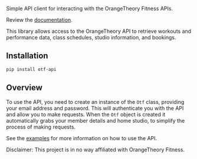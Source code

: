 Simple API client for interacting with the OrangeTheory Fitness APIs.

Review the [documentation](https://otf-api.readthedocs.io/en/stable/).


This library allows access to the OrangeTheory API to retrieve workouts and performance data, class schedules, studio information, and bookings.

## Installation
```bash
pip install otf-api
```

## Overview

To use the API, you need to create an instance of the `Otf` class, providing your email address and password. This will authenticate you with the API and allow you to make requests. When the `Otf` object is created it automatically grabs your member details and home studio, to simplify the process of making requests.


See the [examples](./examples) for more information on how to use the API.

Disclaimer:
This project is in no way affiliated with OrangeTheory Fitness.
